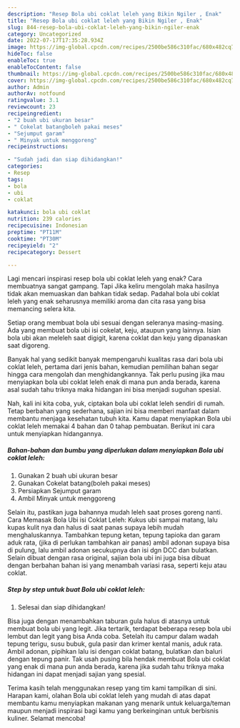 ```yaml
---
description: "Resep Bola ubi coklat leleh yang Bikin Ngiler , Enak"
title: "Resep Bola ubi coklat leleh yang Bikin Ngiler , Enak"
slug: 844-resep-bola-ubi-coklat-leleh-yang-bikin-ngiler-enak
category: Uncategorized
date: 2022-07-17T17:35:28.934Z
image: https://img-global.cpcdn.com/recipes/2500be586c310fac/680x482cq70/bola-ubi-coklat-leleh-foto-resep-utama.jpg
hideToc: false
enableToc: true
enableTocContent: false
thumbnail: https://img-global.cpcdn.com/recipes/2500be586c310fac/680x482cq70/bola-ubi-coklat-leleh-foto-resep-utama.jpg
cover: https://img-global.cpcdn.com/recipes/2500be586c310fac/680x482cq70/bola-ubi-coklat-leleh-foto-resep-utama.jpg
author: Admin
authorAv: notfound
ratingvalue: 3.1
reviewcount: 23
recipeingredient:
- "2 buah ubi ukuran besar"
- " Cokelat batangboleh pakai meses"
- "Sejumput garam"
- " Minyak untuk menggoreng"
recipeinstructions:

- "Sudah jadi dan siap dihidangkan!"
categories:
- Resep
tags:
- bola
- ubi
- coklat

katakunci: bola ubi coklat 
nutrition: 239 calories
recipecuisine: Indonesian
preptime: "PT11M"
cooktime: "PT30M"
recipeyield: "2"
recipecategory: Dessert

---
```



Lagi mencari inspirasi resep bola ubi coklat leleh yang enak? Cara membuatnya sangat gampang. Tapi Jika keliru mengolah maka hasilnya tidak akan memuaskan dan bahkan tidak sedap. Padahal bola ubi coklat leleh yang enak seharusnya memiliki aroma dan cita rasa yang bisa memancing selera kita.


Setiap orang membuat bola ubi sesuai dengan seleranya masing-masing. Ada yang membuat bola ubi isi cokelat, keju, ataupun yang lainnya. Isian bola ubi akan meleleh saat digigit, karena coklat dan keju yang dipanaskan saat digoreng.

Banyak hal yang sedikit banyak mempengaruhi kualitas rasa dari bola ubi coklat leleh, pertama dari jenis bahan, kemudian pemilihan bahan segar hingga cara mengolah dan menghidangkannya. Tak perlu pusing jika mau menyiapkan bola ubi coklat leleh enak di mana pun anda berada, karena asal sudah tahu triknya maka hidangan ini bisa menjadi suguhan spesial.


Nah, kali ini kita coba, yuk, ciptakan bola ubi coklat leleh sendiri di rumah. Tetap berbahan yang sederhana, sajian ini bisa memberi manfaat dalam membantu menjaga kesehatan tubuh kita. Kamu dapat menyiapkan Bola ubi coklat leleh memakai 4 bahan dan 0 tahap pembuatan. Berikut ini cara untuk menyiapkan hidangannya.

<!--inarticleads1-->

##### Bahan-bahan dan bumbu yang diperlukan dalam menyiapkan Bola ubi coklat leleh:

1. Gunakan 2 buah ubi ukuran besar
1. Gunakan  Cokelat batang(boleh pakai meses)
1. Persiapkan Sejumput garam
1. Ambil  Minyak untuk menggoreng


Selain itu, pastikan juga bahannya mudah leleh saat proses goreng nanti. Cara Memasak Bola Ubi isi Coklat Leleh: Kukus ubi sampai matang, lalu kupas kulit nya dan halus di saat panas supaya lebih mudah menghaluskannya. Tambahkan tepung ketan, tepung tapioka dan garam aduk rata, (jika di perlukan tambahkan air panas) ambil adonan supaya bisa di pulung, lalu ambil adonan secukupnya dan isi dgn DCC dan bulatkan. Selain dibuat dengan rasa original, sajian bola ubi ini juga bisa dibuat dengan berbahan bahan isi yang menambah variasi rasa, seperti keju atau coklat. 

<!--inarticleads2-->

##### Step by step untuk buat Bola ubi coklat leleh:


1. Selesai dan siap dihidangkan!

Bisa juga dengan menambahkan taburan gula halus di atasnya untuk membuat bola ubi yang legit. Jika tertarik, terdapat beberapa resep bola ubi lembut dan legit yang bisa Anda coba. Setelah itu campur dalam wadah tepung terigu, susu bubuk, gula pasir dan krimer kental manis, aduk rata. Ambil adonan, pipihkan lalu isi dengan coklat batang, bulatkan dan baluri dengan tepung panir. Tak usah pusing bila hendak membuat Bola ubi coklat yang enak di mana pun anda berada, karena jika sudah tahu triknya maka hidangan ini dapat menjadi sajian yang spesial. 

Terima kasih telah menggunakan resep yang tim kami tampilkan di sini. Harapan kami, olahan Bola ubi coklat leleh yang mudah di atas dapat membantu kamu menyiapkan makanan yang menarik untuk keluarga/teman maupun menjadi inspirasi bagi kamu yang berkeinginan untuk berbisnis kuliner. Selamat mencoba!
